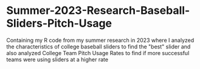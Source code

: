 # Summer-2023-Research-Baseball-Sliders-Pitch-Usage
Containing my R code from my summer research in 2023 where I analyzed the characteristics of college baseball sliders to find the "best" slider and also analyzed College Team Pitch Usage Rates to find if more successful teams were using sliders at a higher rate

